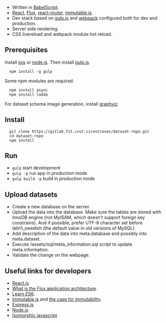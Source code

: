 - Written in [BabelScript](https://babeljs.io/).
- [React](http://facebook.github.io/react/), [Flux](https://facebook.github.io/flux/), [react-router](https://github.com/rackt/react-router), [immutable.js](http://facebook.github.io/immutable-js/).
- Dev stack based on [gulp.js](http://gulpjs.com/) and [webpack](http://webpack.github.io/) configured both for dev and production.
- Server side rendering.
- CSS livereload and webpack module hot reload.

## Prerequisites

Install [iojs](https://iojs.org/) or [node.js](http://nodejs.org).
Then install [gulp.js](http://gulpjs.com/).
```shell
  npm install -g gulp
```

Some npm modules are required.
```shell
  npm install async
  npm install ladda
```
For dataset schema image generation, install [graphviz](http://www.graphviz.org/).

## Install

```shell
  git clone https://gitlab.fit.cvut.cz/ostrovac/dataset-repo.git
  cd dataset-repo
  npm install
```

## Run

- `gulp` start development
- `gulp -p` run app in production mode
- `gulp build -p` build in production mode

## Upload datasets
- Create a new database on the server.
- Upload the data into the database. Make sure the tables are stored with InnoDB engine (not MyISAM, which doesn't support foreign key constrains). And if possible, prefer UTF-8 character set before latin1_swedish (the default value in old versions of MySQL).
- Add description of the data into meta.database and possibly into meta.dataset.
- Execute /assets/sql/meta_information.sql script to update meta.information.
- Validate the change on the webpage.

## Useful links for developers
- [React.js](http://facebook.github.io/react/). 
- [What is the Flux application architecture](https://medium.com/brigade-engineering/what-is-the-flux-application-architecture-b57ebca85b9e). 
- [Learn ES6](https://babeljs.io/docs/learn-es6/). 
- [Immutable.js](http://facebook.github.io/immutable-js/) and [the case for immutability](https://github.com/facebook/immutable-js/#the-case-for-immutability). 
- [Express.js](http://expressjs.com/) 
- [Node.js](http://nodejs.org/api/) 
- [Isomorphic javascript](http://isomorphic.net/javascript)